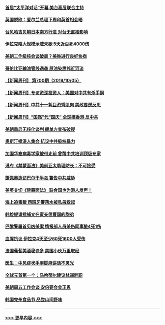 #### [首届“太平洋对话”开幕 美台高层联合主持](../pages/prog202/a102680367.md?t=10062022) 
#### [英国脱欧：爱尔兰总理下周和英首相会晤](../pages/prog202/a102680296.md?t=10062022) 
#### [台风哈吉贝朝日本南方行进 对台无直接影响](../pages/prog202/a102680205.md?t=10062022) 
#### [伊拉克陷大规模示威未歇 5天近百死4000伤](../pages/prog202/a102680182.md?t=10062022) 
#### [美朝工作级核会谈破局？美称进行良好协商](../pages/prog202/a102680165.md?t=10062022) 
#### [哥伦比亚输油管线遇袭 原油染黑邻近河流](../pages/prog202/a102680148.md?t=10062022) 
#### [【新闻周刊】 第700期（2019/10/05）](../pages/prog202/a102680094.md?t=10062022) 
#### [【新闻周刊】专访资深投资人：美国对中共有杀手锏](../pages/prog202/a102680088.md?t=10062022) 
#### [【新闻周刊】中共十一耗巨资秀肌肉 美政要送反思](../pages/prog202/a102680085.md?t=10062022) 
#### [【新闻周刊】“国殇”代“国庆” 全球撑香港 反中共](../pages/prog202/a102680074.md?t=10062022) 
#### [美朝重启无核化谈判 朝单方宣布破裂](../pages/prog202/a102680030.md?t=10062022) 
#### [奥斯汀撑港人集会 抗议中共极权暴力](../pages/prog202/a102679970.md?t=10062022) 
#### [加国华裔病毒学家被带走前 曾帮中共培训顶级专家](../pages/prog202/a102679952.md?t=10062022) 
#### [港府《禁蒙面法》美前亚太助理防长：不可接受](../pages/prog202/a102679909.md?t=10062022) 
#### [蓬佩奥造访巴尔干半岛  警告中共威胁](../pages/prog202/a102679878.md?t=10062022) 
#### [美英关切《禁蒙面法》 联合国也为港人发声！](../pages/prog202/a102679826.md?t=10062022) 
#### [海上追毒贩 西班牙警落水被私枭救起](../pages/prog202/a102679692.md?t=10062022) 
#### [韩检提请批捕文在寅亲信曹国的胞弟](../pages/prog202/a102679646.md?t=10062022) 
#### [巴黎警署首见凶杀案 情报部人员杀伤同事酿4死1伤](../pages/prog202/a102679586.md?t=10062022) 
#### [血腥抗议 伊拉克4天至少60死1600人受伤](../pages/prog202/a102679543.md?t=10062022) 
#### [法国葡萄美酒秘诀多 美国小伙万里取经](../pages/prog202/a102679346.md?t=10062022) 
#### [医生：中风症状手麻脚麻讲话不灵光](../pages/prog202/a102679228.md?t=10062022) 
#### [全球元首第一个：马哈蒂尔建议林郑辞职](../pages/prog202/a102679153.md?t=10062022) 
#### [美朝周五工作会谈 安倍要会金正恩](../pages/prog202/a102679174.md?t=10062022) 
#### [韩国完州食品节 品尝山间野味](../pages/prog202/a102679095.md?t=10062022) 

----
#### [ >>> 更早内容 <<< ](../indexes/prog202-earlier.md)
